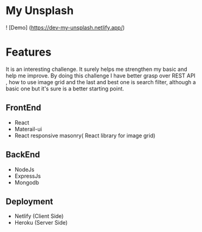# My Unsplash

! [Demo] (https://dev-my-unsplash.netlify.app/)
# Features

It is an interesting challenge. It surely helps me strengthen my basic and help me improve.
By doing this challenge I have better grasp over REST API , how to use image grid and the last and best one is search filter, although a basic one but it's sure is a better starting point.

## FrontEnd 
- React
- Materail-ui
- React responsive masonry( React library for image grid)

## BackEnd
- NodeJs
- ExpressJs
- Mongodb

## Deployment 
- Netlify (Client Side)
- Heroku (Server Side)
